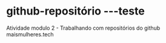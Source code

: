 # github-repositório ---teste
Atividade modulo 2 - Trabalhando com repositórios do github maismulheres.tech
